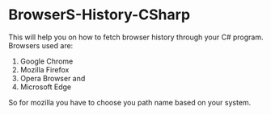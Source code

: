 # BrowserS-History-CSharp

This will help you on how to fetch browser history through your C# program. Browsers used are:
1. Google Chrome
2. Mozilla Firefox
3. Opera Browser and
4. Microsoft Edge

So for mozilla you have to choose you path name based on your system.
